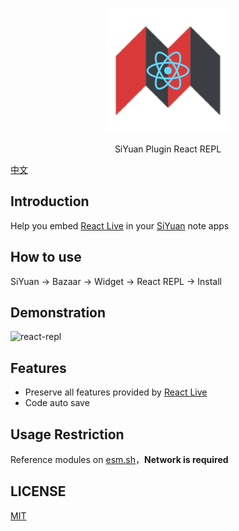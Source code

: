 <p align="center">
<img src="./logo.svg" width="200px" />
</p>

<p align="center">
SiYuan Plugin React REPL
</p>

[中文](./README_zh_CN.md)

## Introduction

Help you embed [React Live](https://github.com/FormidableLabs/react-live) in your [SiYuan](https://github.com/siyuan-note/siyuan) note apps

## How to use

SiYuan -> Bazaar -> Widget -> React REPL -> Install

## Demonstration

![react-repl](https://user-images.githubusercontent.com/41723543/233892433-ee8d55c1-9694-4e7a-bc78-13203fffde12.gif)

## Features 

* Preserve all features provided by [React Live](https://github.com/FormidableLabs/react-live)
* Code auto save

## Usage Restriction

Reference modules on [esm.sh](https://esm.sh)，**Network is required**

## LICENSE

[MIT](./LICENSE)
